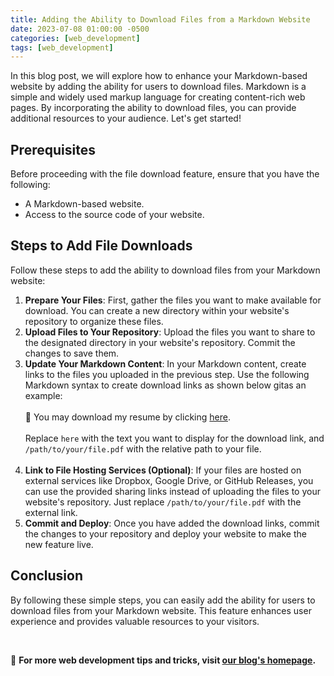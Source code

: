 ```yaml
---
title: Adding the Ability to Download Files from a Markdown Website
date: 2023-07-08 01:00:00 -0500
categories: [web_development]
tags: [web_development]
---
```



In this blog post, we will explore how to enhance your Markdown-based website by adding the ability for users to download files. Markdown is a simple and widely used markup language for creating content-rich web pages. By incorporating the ability to download files, you can provide additional resources to your audience. Let's get started!

## Prerequisites

Before proceeding with the file download feature, ensure that you have the following:

- A Markdown-based website.
- Access to the source code of your website.

## Steps to Add File Downloads

Follow these steps to add the ability to download files from your Markdown website:

1. **Prepare Your Files**: First, gather the files you want to make available for download. You can create a new directory within your website's repository to organize these files.<br>
2. **Upload Files to Your Repository**: Upload the files you want to share to the designated directory in your website's repository. Commit the changes to save them.<br>
3. **Update Your Markdown Content**: In your Markdown content, create links to the files you uploaded in the previous step. Use the following Markdown syntax to create download links as shown below gitas an example: <br><br>
    📝 You may download my resume by clicking [here](/assets/files/JamisonJohnsonResume_2023.pdf). <br><br>
    Replace `here` with the text you want to display for the download link, and `/path/to/your/file.pdf` with the relative path to your file. <br><br>
4. **Link to File Hosting Services (Optional)**: If your files are hosted on external services like Dropbox, Google Drive, or GitHub Releases, you can use the provided sharing links instead of uploading the files to your website's repository. Just replace `/path/to/your/file.pdf` with the external link.<br>
5. **Commit and Deploy**: Once you have added the download links, commit the changes to your repository and deploy your website to make the new feature live.

## Conclusion

By following these simple steps, you can easily add the ability for users to download files from your Markdown website. This feature enhances user experience and provides valuable resources to your visitors.

<br>

📖 **For more web development tips and tricks, visit [our blog's homepage](https://blog.johnsonpremier.net).**





